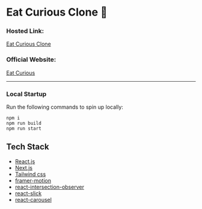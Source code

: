 # Eat Curious Clone 🥘

### Hosted Link:

[Eat Curious Clone](https://eat-curious.com/)

### Official Website:

[Eat Curious](https://eat-curious.com/)

---

### Local Startup

Run the following commands to spin up locally:

    npm i
    npm run build
    npm run start

## Tech Stack

- [React.js](https://react.dev/)
- [Next.js](https://nextjs.org/)
- [Tailwind css](https://tailwindcss.com/)
- [framer-motion](https://www.framer.com/)
- [react-intersection-observer](https://www.npmjs.com/package/react-intersection-observer)
- [react-slick](https://www.npmjs.com/package/react-slick)
- [react-carousel](https://www.npmjs.com/package/slick-carousel)
